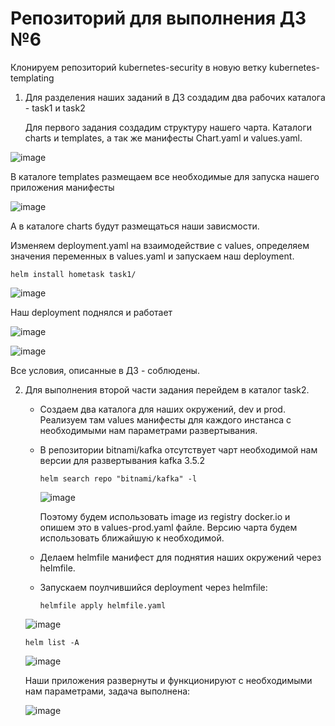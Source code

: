 # Репозиторий для выполнения ДЗ №6
   Клонируем репозиторий kubernetes-security в новую ветку kubernetes-templating

1. Для разделения наших заданий в ДЗ создадим два рабочих каталога - task1 и task2
   
   Для первого задания создадим структуру нашего чарта. Каталоги charts и templates, а так же манифесты Chart.yaml и values.yaml.

![image](https://github.com/Kuber-2024-04OTUS/hyperique_repo/assets/90676858/08256924-d173-47c1-972b-7129ccc3fe8b)


   В каталоге templates размещаем все необходимые для запуска нашего приложения манифесты

![image](https://github.com/Kuber-2024-04OTUS/hyperique_repo/assets/90676858/5747a905-088b-4e56-9768-c85633715f6f)

   А в каталоге charts будут размещаться наши зависмости.

   Изменяем deployment.yaml на взаимодействие с values, определяем значения переменных в values.yaml и запускаем наш deployment.

`helm install hometask task1/`

![image](https://github.com/Kuber-2024-04OTUS/hyperique_repo/assets/90676858/e8681146-18f4-471e-b043-13e16cee5f1b)

   Наш deployment поднялся и работает

![image](https://github.com/Kuber-2024-04OTUS/hyperique_repo/assets/90676858/af483a9c-0ffb-4708-a83d-339ae8c6d949)

![image](https://github.com/Kuber-2024-04OTUS/hyperique_repo/assets/90676858/5ded3164-0469-42ca-96c6-f0ff748a6e79)

   Все условия, описанные в ДЗ - соблюдены.

 

2. Для выполнения второй части задания перейдем в каталог task2.
   - Создаем два каталога для наших окружений, dev и prod. Реализуем там values манифесты для каждого инстанса с необходимыми нам параметрами развертывания.
   - В репозитории bitnami/kafka отсутствует чарт необходимой нам версии для развертывания kafka 3.5.2
    
      `helm search repo "bitnami/kafka" -l`
     
     ![image](https://github.com/Kuber-2024-04OTUS/hyperique_repo/assets/90676858/741ad32a-9742-413b-a1d4-fb49f04d9160)

     Поэтому будем использовать image из registry docker.io и опишем это в values-prod.yaml файле. Версию чарта будем использовать ближайшую к необходимой.

   - Делаем helmfile манифест для поднятия наших окружений через helmfile.
  
   - Запускаем поулчившийся deployment через helmfile:

     `helmfile apply helmfile.yaml`

   ![image](https://github.com/Kuber-2024-04OTUS/hyperique_repo/assets/90676858/5650583d-ab62-4ee0-aa99-e55b2743a9ae)

     `helm list -A`

    ![image](https://github.com/Kuber-2024-04OTUS/hyperique_repo/assets/90676858/e8440cd5-7e47-4541-b633-116d7047047a)

   Наши приложения развернуты и функционируют с необходимыми нам параметрами, задача выполнена:

   ![image](https://github.com/Kuber-2024-04OTUS/hyperique_repo/assets/90676858/0999326f-ae55-4a87-9daa-1031d4d93fd0)

   

   
   
     

   

